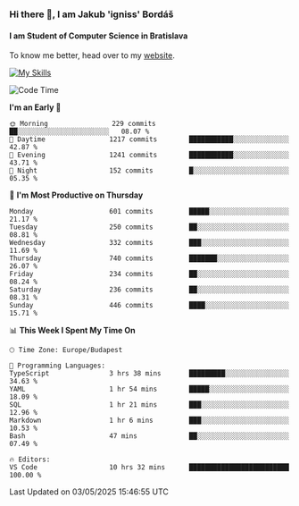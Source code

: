 ### Hi there 👋, I am Jakub 'igniss' Bordáš

#### I am Student of Computer Science in Bratislava
To know me better, head over to my [website](https://bordas.sk).

[![My Skills](https://skillicons.dev/icons?i=js,typescript,html,css,figma,svelte,vue,next,postgresql,nest,express,nodejs)](https://bordas.sk)


<!--START_SECTION:waka-->
![Code Time](http://img.shields.io/badge/Code%20Time-1%2C872%20hrs%208%20mins-blue)

**I'm an Early 🐤** 

```text
🌞 Morning                229 commits         ██░░░░░░░░░░░░░░░░░░░░░░░   08.07 % 
🌆 Daytime                1217 commits        ███████████░░░░░░░░░░░░░░   42.87 % 
🌃 Evening                1241 commits        ███████████░░░░░░░░░░░░░░   43.71 % 
🌙 Night                  152 commits         █░░░░░░░░░░░░░░░░░░░░░░░░   05.35 % 
```
📅 **I'm Most Productive on Thursday** 

```text
Monday                   601 commits         █████░░░░░░░░░░░░░░░░░░░░   21.17 % 
Tuesday                  250 commits         ██░░░░░░░░░░░░░░░░░░░░░░░   08.81 % 
Wednesday                332 commits         ███░░░░░░░░░░░░░░░░░░░░░░   11.69 % 
Thursday                 740 commits         ███████░░░░░░░░░░░░░░░░░░   26.07 % 
Friday                   234 commits         ██░░░░░░░░░░░░░░░░░░░░░░░   08.24 % 
Saturday                 236 commits         ██░░░░░░░░░░░░░░░░░░░░░░░   08.31 % 
Sunday                   446 commits         ████░░░░░░░░░░░░░░░░░░░░░   15.71 % 
```


📊 **This Week I Spent My Time On** 

```text
🕑︎ Time Zone: Europe/Budapest

💬 Programming Languages: 
TypeScript               3 hrs 38 mins       █████████░░░░░░░░░░░░░░░░   34.63 % 
YAML                     1 hr 54 mins        █████░░░░░░░░░░░░░░░░░░░░   18.09 % 
SQL                      1 hr 21 mins        ███░░░░░░░░░░░░░░░░░░░░░░   12.96 % 
Markdown                 1 hr 6 mins         ███░░░░░░░░░░░░░░░░░░░░░░   10.53 % 
Bash                     47 mins             ██░░░░░░░░░░░░░░░░░░░░░░░   07.49 % 

🔥 Editors: 
VS Code                  10 hrs 32 mins      █████████████████████████   100.00 % 
```


 Last Updated on 03/05/2025 15:46:55 UTC
<!--END_SECTION:waka-->
